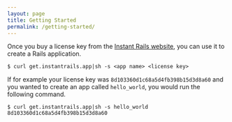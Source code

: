 ```yaml
---
layout: page
title: Getting Started
permalink: /getting-started/
---
```


Once you buy a license key from the [Instant Rails website](https://www.instantrails.app/), you can use it to create a Rails application.

```
$ curl get.instantrails.app|sh -s <app name> <license key>
```

If for example your license key was `8d103360d1c68a5d4fb398b15d3d8a60` and you wanted to create an app
called `hello_world`, you would run the following command.

```
$ curl get.instantrails.app|sh -s hello_world 8d103360d1c68a5d4fb398b15d3d8a60
```
